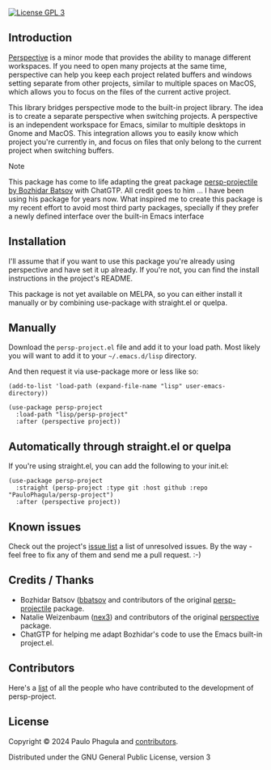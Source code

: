 [![License GPL 3][badge-license]](http://www.gnu.org/licenses/gpl-3.0.txt)
<!-- [![MELPA](http://melpa.org/packages/persp-project-badge.svg)](http://melpa.org/#/persp-project)
[![MELPA Stable](http://stable.melpa.org/packages/persp-project-badge.svg)](http://stable.melpa.org/#/persp-project) -->

## Introduction

[Perspective](https://github.com/nex3/perspective-el) is a minor mode
that provides the ability to manage different workspaces. If you need
to open many projects at the same time, perspective can help you keep
each project related buffers and windows setting separate from other
projects, similar to multiple spaces on MacOS, which allows you to
focus on the files of the current active project.

This library bridges perspective mode to the built-in project library.
The idea is to create a separate perspective when switching projects.
A perspective is an independent workspace for Emacs, similar to multiple
desktops in Gnome and MacOS. This integration allows you to easily know
which project you're currently in, and focus on files that only belong
to the current project when switching buffers.

> [!NOTE]  
> This package has come to life adapting the great package [persp-projectile by Bozhidar Batsov](https://github.com/bbatsov/persp-projectile) with ChatGTP.
> All credit goes to him ... I have been using his package for years now.
> What inspired me to create this package is my recent effort to avoid most third party packages, specially if they prefer a newly defined interface over the built-in Emacs interface

<!-- 
A picture says a thousand words. See below screenshot to get a concrete idea.

Only current project related files showing in minibuffer when I call
`ido-switch-buffer`, and an indicator in mode line tells me which
project that I'm in.

![persp-project Screenshot 1](screenshots/persp-project1.png)

When I switch to a different project, I get a clean 'perspective'.

![persp-project Screenshot 2](screenshots/persp-project2.png) -->

## Installation

I'll assume that if you want to use this package you're already using perspective and have set it up already.
If you're not, you can find the install instructions in the project's README.

This package is not yet available on MELPA, so you can either install it manually or by combining use-package with straight.el or quelpa.

## Manually

Download the `persp-project.el` file and add it to your load path.
Most likely you will want to add it to your `~/.emacs.d/lisp` directory.

And then request it via use-package more or less like so:

```elisp
(add-to-list 'load-path (expand-file-name "lisp" user-emacs-directory))

(use-package persp-project
  :load-path "lisp/persp-project"
  :after (perspective project))
```

## Automatically through straight.el or quelpa

If you're using straight.el, you can add the following to your init.el:

```elisp
(use-package persp-project
  :straight (persp-project :type git :host github :repo "PauloPhagula/persp-project")
  :after (perspective project))
```

## Known issues

Check out the project's
[issue list](https://github.com/PauloPhagula/persp-project/issues?sort=created&direction=desc&state=open)
a list of unresolved issues. By the way - feel free to fix any of them
and send me a pull request. :-)

## Credits / Thanks

- Bozhidar Batsov ([bbatsov]((https://github.com/bbatsov)) and contributors of the original [persp-projectile](https://github.com/bbatsov/persp-projectile) package.
- Natalie Weizenbaum ([nex3](https://github.com/nex3)) and contributors of the original [perspective](https://github.com/nex3/perspective-el) package.
- ChatGTP for helping me adapt Bozhidar's code to use the Emacs built-in project.el.

## Contributors

Here's a [list](https://github.com/PauloPhagula/persp-project/contributors) of all the people who have contributed to the
development of persp-project.

## License

Copyright © 2024 Paulo Phagula and [contributors](https://github.com/PauloPhagula/persp-project/contributors).

Distributed under the GNU General Public License, version 3

[badge-license]: https://img.shields.io/badge/license-GPL_3-green.svg
